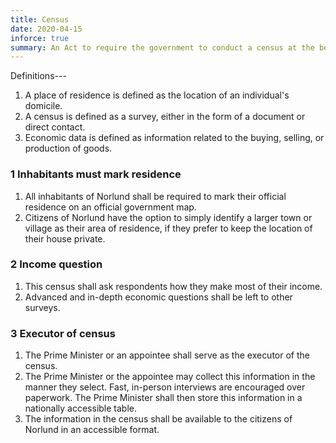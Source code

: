 ```yaml
---
title: Census
date: 2020-04-15
inforce: true
summary: An Act to require the government to conduct a census at the beginning of each Prime Minister's term.
---
```


Definitions---

1. A place of residence is defined as the location of an individual's domicile.
2. A census is defined as a survey, either in the form of a document or direct contact.
3. Economic data is defined as information related to the buying, selling, or production of goods.

### 1 Inhabitants must mark residence

1. All inhabitants of Norlund shall be required to mark their official residence on an official government map.
2. Citizens of Norlund have the option to simply identify a larger town or village as their area of residence, if they prefer to keep the location of their house private.

### 2 Income question

1. This census shall ask respondents how they make most of their income.
2. Advanced and in-depth economic questions shall be left to other surveys.

### 3 Executor of census

1. The Prime Minister or an appointee shall serve as the executor of the census.
2. The Prime Minister or the appointee may collect this information in the manner they select. Fast, in-person interviews are encouraged over paperwork. The Prime Minister shall then store this information in a nationally accessible table.
3. The information in the census shall be available to the citizens of Norlund in an accessible format.
